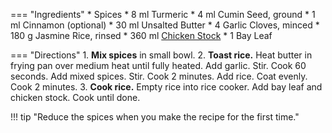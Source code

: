 === "Ingredients"
    * Spices
        * 8 ml Turmeric
        * 4 ml Cumin Seed, ground
        * 1 ml Cinnamon (optional)
    * 30 ml Unsalted Butter
    * 4 Garlic Cloves, minced
    * 180 g Jasmine Rice, rinsed
    * 360 ml [Chicken Stock](../../soups/stocks/meat-stock.md)
    * 1 Bay Leaf

=== "Directions"
    1. **Mix spices** in small bowl.
    2. **Toast rice.** Heat butter in frying pan over medium heat until fully heated. Add garlic. Stir. Cook 60 seconds. Add mixed spices. Stir. Cook 2 minutes. Add rice. Coat evenly. Cook 2 minutes.
    3. **Cook rice.** Empty rice into rice cooker. Add bay leaf and chicken stock. Cook until done.

!!! tip "Reduce the spices when you make the recipe for the first time."

[^1]:
    Moncel, Beth. ["Yellow Jasmine Rice."](https://www.budgetbytes.com/yellow-jasmine-rice/) *Budget Bytes.* 14 June 2018.
